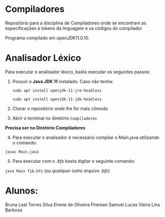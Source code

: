 # Compiladores
Repositório para a disciplina de Compiladores onde se encontram as especificações e tokens da linguagem e os códigos do compilador

Programa compilado em openJDK11.0.10.

# Analisador Léxico
Para executar o analisador léxico, basta executar os seguintes passos: 

1. Possuir o **Java JDK 11** instalado. Caso não tenha:
    
    `` sudo apt install openjdk-11-jre-headless `` 
    
    `` sudo apt install openjdk-11-jdk-headless ``
    
2. Clonar o repositório onde lhe for mais cômodo

3. Abrir o terminal no diretório ``Compiladores``

**Precisa ser no Diretório Compiladores**

4. Para executar o analisador é necessário compilar o Main.java utilizando o comando:

``javac Main.java`` 

5. Para executar com o *.bfs* basta digitar o seguinte comando:

``java Main fib.bfs`` (*ou qualquer outro arquivo .bfs*)

# Alunos:
Bruna Leal Torres Silva
Eirene de Oliveira Fireman
Samuel Lucas Vieira Lins Barbosa


